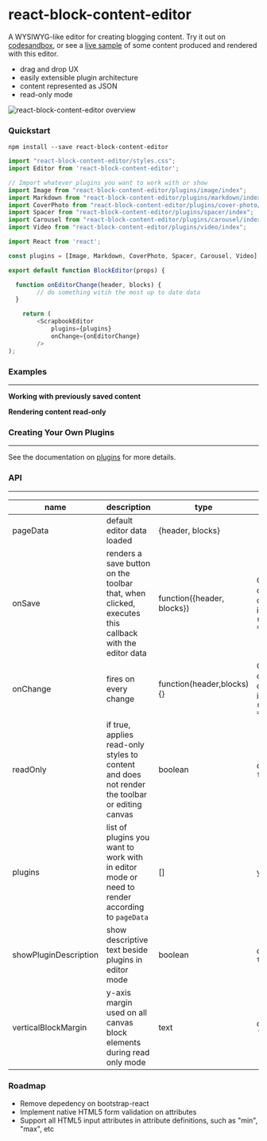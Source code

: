 # react-block-content-editor

A WYSIWYG-like editor for creating blogging content. Try it out on [codesandbox](https://codesandbox.io/s/react-block-content-editor-ld0lq), or see a [live sample](www.alecng.ca) of some content produced and rendered with this editor.

- drag and drop UX
- easily extensible plugin architecture
- content represented as JSON
- read-only mode

![react-block-content-editor overview](https://github.com/alec-ng/react-repo/blob/master/src/components/scrapbook-editor/docs/features.gif)

### Quickstart

`npm install --save react-block-content-editor`

```javascript
import "react-block-content-editor/styles.css";
import Editor from 'react-block-content-editor';

// Import whatever plugins you want to work with or show
import Image from "react-block-content-editor/plugins/image/index";
import Markdown from "react-block-content-editor/plugins/markdown/index";
import CoverPhoto from "react-block-content-editor/plugins/cover-photo/index";
import Spacer from "react-block-content-editor/plugins/spacer/index";
import Carousel from "react-block-content-editor/plugins/carousel/index";
import Video from "react-block-content-editor/plugins/video/index";

import React from 'react';

const plugins = [Image, Markdown, CoverPhoto, Spacer, Carousel, Video];

export default function BlockEditor(props) {

  function onEditorChange(header, blocks) {
		// do something witih the most up to date data
  }

	return (
		<ScrapbookEditor
			plugins={plugins}
			onChange={onEditorChange}
		/>
);

```

### Examples

---

**Working with previously saved content**

**Rendering content read-only**

### Creating Your Own Plugins

---

See the documentation on [plugins](/plugins.md) for more details.

### API

---

| name                  | description                                                                                          | type                       | required                                        |
| --------------------- | ---------------------------------------------------------------------------------------------------- | -------------------------- | ----------------------------------------------- |
| pageData              | default editor data loaded                                                                           | {header, blocks}           |                                                 |
| onSave                | renders a save button on the toolbar that, when clicked, executes this callback with the editor data | function({header, blocks}) | One of onSave or onChange if `readOnly = false` |
| onChange              | fires on every change                                                                                | function(header,blocks){}  | One of onSave or onChange if `readOnly = false` |
| readOnly              | if true, applies read-only styles to content and does not render the toolbar or editing canvas       | boolean                    | default `false`                                 |
| plugins               | list of plugins you want to work with in editor mode or need to render according to `pageData`       | []                         | yes                                             |
| showPluginDescription | show descriptive text beside plugins in editor mode                                                  | boolean                    | default `true`                                  |
| verticalBlockMargin   | y-axis margin used on all canvas block elements during read only mode                                | text                       | default `'20px'`                                |

### Roadmap

- Remove depedency on bootstrap-react
- Implement native HTML5 form validation on attributes
- Support all HTML5 input attributes in attribute definitions, such as "min", "max", etc
